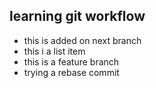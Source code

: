 ## learning git workflow

- this is added on next branch
- this i a list item
- this is a feature branch
- trying a rebase commit
